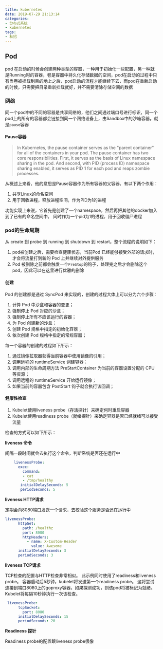 ```yaml
---
title: kubernetes
date: 2019-07-29 21:13:14
categories:
- 分布式系统
- kubernetes
tags:
- 秋招
---
```

## Pod
pod 在启动的时候会创建两种类型的容器，一种用于初始化一些配置，另一种就是Running时的容器，卷是容器中持久化存储数据的空间，pod在启动的过程中只有当卷被挂载到目的地上之后，pod启动的流程才能继续下去，而pod在重新启动的时候，只需要把目录重新挂载就好，并不需要清除存储空间的数据

### 网络
同一个pod中的不同的容器是共享网络的，他们之间通过端口号进行标识，同一个pod上的所有的容器都会链接到同一个网络设备上，由Sandbox中的沙箱容器，就是`pause`容器

#### Pause容器
> In Kubernetes, the pause container serves as the "parent container" for all of the containers in your pod. The pause container has two core responsibilities. First, it serves as the basis of Linux namespace sharing in the pod. And second, with PID (process ID) namespace sharing enabled, it serves as PID 1 for each pod and reaps zombie processes.

从概述上来看，他的意思是Pause容器作为所有容器的父容器，有以下两个作用：
1. 共享Linux的命名空间
2. 用于回收进程，释放进程空间，作为PID为1的进程

功能实现上来说，它首先是创建了一个namespace，然后再把其他的docker加入到了已有的命名空间中，
同时作为一个pid为1的进程，用于回收僵尸进程

### pod的生命周期
从 create 到 probe 到 running  到 shutdown 到 restart，整个流程的说明如下：

1. pod被创建之后，需要检查健康状态，当前Pod 已经能够接受外部的请求时，才会将流量打到新的 Pod 上并继续对外提供服务 
2. Pod 被删除之前都会触发一个`PreStop`的钩子，处理完之后才会删除这个pod，因此可以在这里进行优雅的删除

#### 创建
Pod 的创建都是通过 SyncPod 来实现的，创建的过程大体上可以分为六个步骤：

1. 计算 Pod 中沙盒和容器的变更；
2. 强制停止 Pod 对应的沙盒；
3. 强制停止所有不应该运行的容器；
3. 为 Pod 创建新的沙盒；
4. 创建 Pod 规格中指定的初始化容器；
5. 依次创建 Pod 规格中指定的常规容器；

每一个容器的创建的过程如下所示：

1. 通过镜像拉取器获得当前容器中使用镜像的引用；
2. 调用远程的 runtimeService 创建容器；
3. 调用内部的生命周期方法 PreStartContainer 为当前的容器设置分配的 CPU 等资源；
4. 调用远程的 runtimeService 开始运行镜像；
5. 如果当前的容器包含 PostStart 钩子就会执行该回调；

#### 健康性检查

1. Kubelet使用liveness probe（存活探针）来确定何时重启容器
2. Kubelet使用readiness probe（就绪探针）来确定容器是否已经就绪可以接受流量

检查的方式可以如下所示：

**liveness 命令**

间隔一段时间就会去执行这个命令，判断系统是否还在运行中

```yaml
    livenessProbe:
      exec:
        command:
        - cat
        - /tmp/healthy
       initialDelaySeconds: 5
       periodSeconds: 5
```

**liveness HTTP请求**

定期会向8080端口发送一个请求，去校验这个服务是否还在运行中

```yaml
livenessProbe:
      httpGet:
        path: /healthz
        port: 8080
        httpHeaders:
          - name: X-Custom-Header
            value: Awesome
      initialDelaySeconds: 3
      periodSeconds: 3
```



**liveness TCP请求**

TCP检查的配置与HTTP检查非常相似。 此示例同时使用了readiness和liveness probe。 容器启动后5秒钟，kubelet将发送第一个readiness probe。 这将尝试连接到端口8080上的goproxy容器。如果探测成功，则该pod将被标记为就绪。Kubelet将每隔10秒钟执行一次该检查。

```yaml
 livenessProbe:
      tcpSocket:
        port: 8080
      initialDelaySeconds: 15
      periodSeconds: 20
```

**Readiness 探针**

Readiness probe的配置跟liveness probe很像